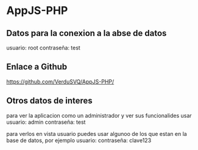 # AppJS-PHP

## Datos para la conexion a la abse de datos

usuario: root
contraseña: test


## Enlace a Github
https://github.com/VerduSVQ/AppJS-PHP/

## Otros datos de interes

para ver la aplicacion como un administrador y ver sus funcionalides usar
usuario: admin
contraseña: test

para verlos en vista usuario puedes usar algunoo de los que estan en la base de datos, por ejemplo
usuario:
contraseña: clave123
